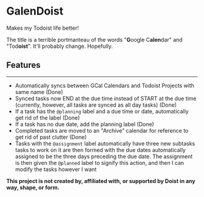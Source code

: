 # GalenDoist
Makes my Todoist life better!

The title is a terrible portmanteau of the words "**G**oogle C**alen**dar" and "Tod**oist**". It'll probably change. Hopefully.

## Features
---------
- Automatically syncs between GCal Calendars and Todoist Projects with same name (Done)
- Synced tasks now END at the due time instead of START at the due time (currently, however, all tasks are synced as all day tasks) (Done)
- If a task has the `@planning` label and a due time or date, automatically get rid of the label (Done)
- If a task has no due date, add the planning label (Done)
- Completed tasks are moved to an "Archive" calendar for reference to get rid of past clutter (Done)
- Tasks with the `@assignment` label automatically have three new subtasks tasks to work on it are then formed with the due dates automatically assigned to be the three days preceding the due date. The assignment is then given the `@planned` label to signify this action, and then I can modify the tasks however I want

**This project is not created by, affiliated with, or supported by Doist in any way, shape, or form.**
